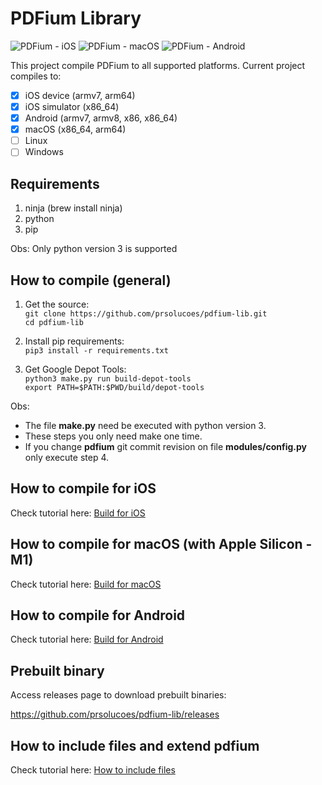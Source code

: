 # PDFium Library

![PDFium - iOS](https://github.com/prsolucoes/pdfium-lib/workflows/PDFium%20-%20iOS/badge.svg)
![PDFium - macOS](https://github.com/prsolucoes/pdfium-lib/workflows/PDFium%20-%20macOS/badge.svg)
![PDFium - Android](https://github.com/prsolucoes/pdfium-lib/workflows/PDFium%20-%20Android/badge.svg)

This project compile PDFium to all supported platforms. Current project compiles to:  

- [x] iOS device (armv7, arm64)
- [x] iOS simulator (x86_64)
- [X] Android (armv7, armv8, x86, x86_64)
- [x] macOS (x86_64, arm64)
- [ ] Linux
- [ ] Windows

## Requirements

1. ninja (brew install ninja)  
2. python
3. pip

Obs: Only python version 3 is supported

## How to compile (general)

1. Get the source:  
```git clone https://github.com/prsolucoes/pdfium-lib.git```  
```cd pdfium-lib```  

2. Install pip requirements:  
```pip3 install -r requirements.txt``` 

3. Get Google Depot Tools:  
```python3 make.py run build-depot-tools```  
```export PATH=$PATH:$PWD/build/depot-tools```  

Obs:
- The file **make.py** need be executed with python version 3.  
- These steps you only need make one time.  
- If you change **pdfium** git commit revision on file **modules/config.py** only execute step 4.

## How to compile for iOS

Check tutorial here: [Build for iOS](docs/BUILD_IOS.md)

## How to compile for macOS (with Apple Silicon - M1)

Check tutorial here: [Build for macOS](docs/BUILD_MACOS.md)

## How to compile for Android

Check tutorial here: [Build for Android](docs/BUILD_ANDROID.md)

## Prebuilt binary

Access releases page to download prebuilt binaries:

https://github.com/prsolucoes/pdfium-lib/releases

## How to include files and extend pdfium

Check tutorial here: [How to include files](docs/HOW_TO_INCLUDE_FILES.md)
